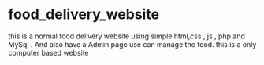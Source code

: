 # food_delivery_website
this is a normal food delivery website using simple html,css , js , php and MySql . And also have a Admin page use can manage the food.
this is a only computer based website
